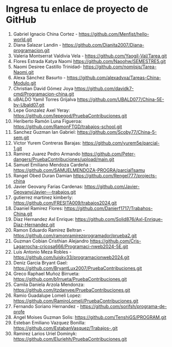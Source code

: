 # Ingresa tu enlace de proyecto de GitHub

1. Gabriel Ignacio China Cortez - https://github.com/Menfist/hello-world.git
2. Diana Salazar Landin - https://github.com/Dianita2007/Diana-programacion.git
3. Valeria Montserrat Valdivia Vela - https://github.com/Yaogil-Val/Tarea.git
4. Flores Estrada Katya Naomi https://github.com/Naoohw/SEMESTRE5.git
5. Naomi Desiree Castillo Trinidad- https://github.com/nomijsjs/Tarea-Naomi.git
6. Alexa Sánchez Basurto - https://github.com/alexadvxa/Tareas-China-Modulo.git
7. Christian David Gómez Joya https://github.com/davidk7-cmd/Programacion-china.git
8. uBALDO Yamil Torres Grijalva https://github.com/UBALD077/China-5E-by-Ubald07.git
9. Lepe Gonzalez Axel Yeray: https://github.com/lepegod/PruebaContribuciones.git
10. Heriberto Ramón Luna Figueroa: https://github.com/RamonFTGD/trabajos-school.git
11. Sanchez Guzman Ian Gabriel: https://github.com/Scoby77/China-5-sem.git
12. Victor Yurem Contreras Barajas: https://github.com/yurem5e/parcial-1.git
13. Ramirez Juarez Pedro Armando https://github.com/Peter-dangers/PruebaContribuciones/upload/main.git
14. Samuel Emiliano Mendoza Cardeña : https://github.com/SAMUELMENDOZA-PROGRA/parcial1samu
15. Rangel Obed Duran Damian https://github.com/Rengel777/projects-china
16. Javier Geovany Farias Cardenas: https://github.com/Javier-Geovany/Javier---trabajos.git
17. gutierrez martinez kimberly: https://github.com/FRESITA009/trabajos2024.git
18. Daaniel Ramirez Flores: https://github.com/Danierf1717/Trabahos-China.git
19. Diaz Hernandez Axl Enrique: https://github.com/Solid876/Axl-Enrique-Diaz-Hernandez.git
20. Ramon Eduardo Ramirez Beltran - https://github.com/ramonramirezprogramador/prueba2.git
21. Guzman Cobian Cristhian Alejandro https://github.com/Cris-Lagarrocha-cricosa666/Programaci-nweb2024-5E.git
22. Luis Antonio Meza Robles - https://github.com/luisky33/programacionweb2024.git
23. Deniz Garcia Bryant Gael: https://github.com/BryantLux2007/PruebaContribuciones.git
24. Greco Raphael Muñoz Birrueta: https://github.com/b1rrueta/PruebaContribuciones.git
25. Camila Daniela Arzola Mendonza: https://github.com/itzdanyee/PruebaContribuciones.git
26. Ramio Guadalupe Lomeli Lopez: https://github.com/RamiroLomeli/PruebaContribuciones.git
27. Fernando Soriano Hernandez - https://github.com/sorifsh/programa-de-profe
28. Angel Moises Guzman Solis: https://github.com/TenshiGS/PROGRAM.git
29. Esteban Emiliano Vazquez Bonilla: https://github.com/EstabanVasquez/Trabajos-.git
30. Ramirez Larios Uriel Dominyk: https://github.com/Eluriehh/PruebaContribuciones.git
